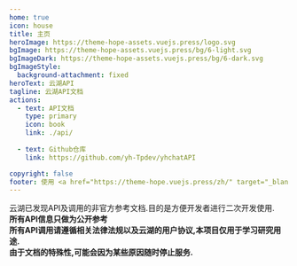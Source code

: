 ```yaml
---
home: true
icon: house
title: 主页
heroImage: https://theme-hope-assets.vuejs.press/logo.svg
bgImage: https://theme-hope-assets.vuejs.press/bg/6-light.svg
bgImageDark: https://theme-hope-assets.vuejs.press/bg/6-dark.svg
bgImageStyle:
  background-attachment: fixed
heroText: 云湖API
tagline: 云湖API文档
actions:
  - text: API文档
    type: primary
    icon: book
    link: ./api/
  
  - text: Github仓库
    link: https://github.com/yh-Tpdev/yhchatAPI

copyright: false
footer: 使用 <a href="https://theme-hope.vuejs.press/zh/" target="_blank">VuePress Theme Hope</a> 主题 | CC-BY-SA 4.0
---
```


云湖已发现API及调用的非官方参考文档.目的是方便开发者进行二次开发使用.  
**所有API信息只做为公开参考**  
**所有API调用请遵循相关法律法规以及云湖的用户协议,本项目仅用于学习研究用途.**  
**由于文档的特殊性,可能会因为某些原因随时停止服务.**  